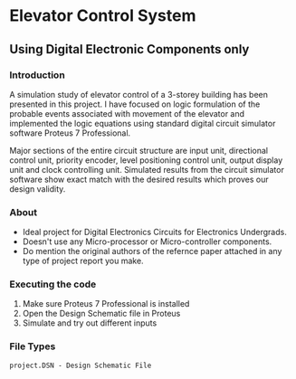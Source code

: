 # Elevator Control System
## Using Digital Electronic Components only


### Introduction

A simulation study of elevator control of a 3-storey building has been presented in this project. I 
have focused on logic formulation of the probable events associated with movement of the elevator and 
implemented the logic equations using standard digital circuit simulator software Proteus 7 Professional. 

Major sections of the entire circuit structure are input unit, directional control unit, priority encoder, level positioning 
control unit, output display unit and clock controlling unit. Simulated results from the circuit simulator software 
show exact match with the desired results which proves our design validity.

### About

* Ideal project for Digital Electronics Circuits for Electronics Undergrads.
* Doesn't use any Micro-processor or Micro-controller components.
* Do mention the original authors of the refernce paper attached in any type of project report you make.

### Executing the code

1.	Make sure Proteus 7 Professional is installed
2.	Open the Design Schematic file in Proteus
3.  Simulate and try out different inputs

### File Types
```
project.DSN - Design Schematic File
```
